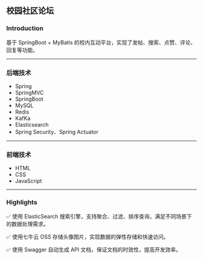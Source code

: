 ## 校园社区论坛

### Introduction

基于 SpringBoot + MyBatis 的校内互动平台，实现了发帖、搜索、点赞、评论、回复等功能。

------

### 后端技术

- Spring 
- SpringMVC 
- SpringBoot 
- MySQL 
- Redis 
- KafKa 
- Elasticsearch 
- Spring Security、Spring Actuator 

------

### 前端技术

- HTML 
- CSS 
- JavaScript

------

### Highlights

:white_check_mark: 使用 ElasticSearch 搜索引擎，支持聚合、过滤、排序查询，满足不同场景下的数据处理需求。

:white_check_mark: 使用七牛云 OSS 存储头像图片，实现数据的弹性存储和快速访问。

:white_check_mark: 使用 Swagger 自动生成 API 文档，保证文档的时效性，提高开发效率。








